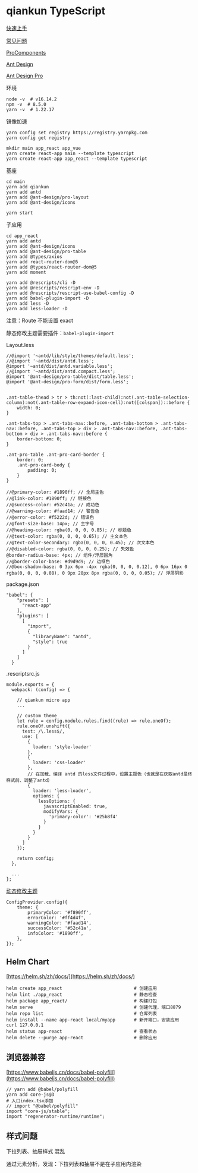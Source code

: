 # qiankun TypeScript

[快速上手](https://qiankun.umijs.org/zh/guide/getting-started)

[常见问题](https://qiankun.umijs.org/zh/faq)

[ProComponents](https://procomponents.ant.design/table/)

[Ant Design](https://ant.design/components/)

[Ant Design Pro](https://pro.ant.design/zh-CN/)

环境
```
node -v  # v16.14.2
npm -v  # 8.5.0
yarn -v  # 1.22.17
```

镜像加速
```
yarn config set registry https://registry.yarnpkg.com
yarn config get registry
```

```
mkdir main app_react app_vue
yarn create react-app main --template typescript
yarn create react-app app_react --template typescript
```

基座
```
cd main
yarn add qiankun
yarn add antd
yarn add @ant-design/pro-layout
yarn add @ant-design/icons
```

```
yarn start
```

子应用
```
cd app_react
yarn add antd
yarn add @ant-design/icons
yarn add @ant-design/pro-table
yarn add @types/axios
yarn add react-router-dom@5
yarn add @types/react-router-dom@5
yarn add moment

yarn add @rescripts/cli -D
yarn add @rescripts/rescript-env -D
yarn add @rescripts/rescript-use-babel-config -D
yarn add babel-plugin-import -D
yarn add less -D
yarn add less-loader -D
```

注意：Route 不能设置 exact

静态修改主题需要插件：`babel-plugin-import`

Layout.less
```
//@import '~antd/lib/style/themes/default.less';
//@import '~antd/dist/antd.less';
@import '~antd/dist/antd.variable.less';
//@import '~antd/dist/antd.compact.less';
@import '@ant-design/pro-table/dist/table.less';
@import '@ant-design/pro-form/dist/form.less';


.ant-table-thead > tr > th:not(:last-child):not(.ant-table-selection-column):not(.ant-table-row-expand-icon-cell):not([colspan])::before {
    width: 0;
}

.ant-tabs-top > .ant-tabs-nav::before, .ant-tabs-bottom > .ant-tabs-nav::before, .ant-tabs-top > div > .ant-tabs-nav::before, .ant-tabs-bottom > div > .ant-tabs-nav::before {
    border-bottom: 0;
}

.ant-pro-table .ant-pro-card-border {
    border: 0;
    .ant-pro-card-body {
        padding: 0;
    }
}

//@primary-color: #1890ff; // 全局主色
//@link-color: #1890ff; // 链接色
//@success-color: #52c41a; // 成功色
//@warning-color: #faad14; // 警告色
//@error-color: #f5222d; // 错误色
//@font-size-base: 14px; // 主字号
//@heading-color: rgba(0, 0, 0, 0.85); // 标题色
//@text-color: rgba(0, 0, 0, 0.65); // 主文本色
//@text-color-secondary: rgba(0, 0, 0, 0.45); // 次文本色
//@disabled-color: rgba(0, 0, 0, 0.25); // 失效色
@border-radius-base: 4px; // 组件/浮层圆角
//@border-color-base: #d9d9d9; // 边框色
//@box-shadow-base: 0 3px 6px -4px rgba(0, 0, 0, 0.12), 0 6px 16px 0 rgba(0, 0, 0, 0.08), 0 9px 28px 8px rgba(0, 0, 0, 0.05); // 浮层阴影
```

package.json
```
"babel": {
    "presets": [
      "react-app"
    ],
    "plugins": [
      [
        "import",
        {
          "libraryName": "antd",
          "style": true
        }
      ]
    ]
  }
```

.rescriptsrc.js
```
module.exports = {
  webpack: (config) => {

    // qiankun micro app
    ...

    // custom theme
    let rule = config.module.rules.find((rule) => rule.oneOf);
    rule.oneOf.unshift({
      test: /\.less$/,
      use: [
        {
          loader: 'style-loader'
        },
        {
          loader: 'css-loader'
        },
        // 在加载、编译 antd 的less文件过程中，设置主题色（也就是在获取antd最终样式前、调整了antd）
        {
          loader: 'less-loader',
          options: {
            lessOptions: {
              javascriptEnabled: true,
              modifyVars: {
                'primary-color': '#25b8f4'
              }
            }
          }
        }
      ]
    });

    return config;
  },

  ...
};
```

[动态修改主题](https://ant.design/docs/react/customize-theme-variable-cn)

```
ConfigProvider.config({
    theme: {
        primaryColor: '#f890ff',
        errorColor: '#ff4d4f',
        warningColor: '#faad14',
        successColor: '#52c41a',
        infoColor: '#1890ff',
    },
});
```

## Helm Chart

[https://helm.sh/zh/docs/](https://helm.sh/zh/docs/)

```
helm create app_react                           # 创建应用
helm lint ./app_react                           # 静态检查
helm package app_react/                         # 构建打包
helm serve                                      # 创建代理，端口8879
helm repo list                                  # 仓库列表
helm install --name app-react local/myapp       # 新开端口，安装应用
curl 127.0.0.1
helm status app-react                           # 查看状态
helm delete --purge app-react                   # 删除应用
```

## 浏览器兼容

[https://www.babeljs.cn/docs/babel-polyfill](https://www.babeljs.cn/docs/babel-polyfill)

```
// yarn add @babel/polyfill
yarn add core-js@3
# 入口index.tsx添加
// import "@babel/polyfill"
import "core-js/stable";
import "regenerator-runtime/runtime";
```

## 样式问题

下拉列表、抽屉样式 混乱

通过元素分析，发现：下拉列表和抽屉不是在子应用内渲染
